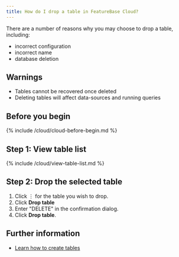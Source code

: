 ```yaml
---
title: How do I drop a table in FeatureBase Cloud?
---
```


There are a number of reasons why you may choose to drop a table, including:
* incorrect configuration
* incorrect name
* database deletion

## Warnings

* Tables cannot be recovered once deleted
* Deleting tables will affect data-sources and running queries

## Before you begin

{% include /cloud/cloud-before-begin.md %}

## Step 1: View table list

{% include /cloud/view-table-list.md %}

## Step 2: Drop the selected table

1. Click &#8942; for the table you wish to drop.
2. Click **Drop table**
3. Enter "DELETE" in the confirmation dialog.
4. Click **Drop table**.

## Further information

* [Learn how to create tables](/cloud/cloud-database/create-table)
